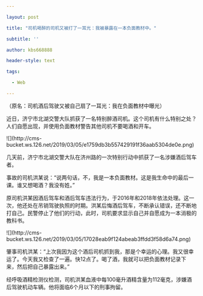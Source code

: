 ```yaml
---

layout: post

title: "司机喝醉的司机又被打了一耳光：我被暴露在一本负面教材中。"

subtitle: ''

author: kbs668888

header-style: text

tags:

  - Web

---
```


（原名：司机酒后驾驶又被自己扇了一耳光：我在负面教材中曝光）

近日，济宁市北湖交警大队抓获了一名特别醉酒司机。这个司机有什么特别之处？人们自愿出现，并使用负面教材警告其他司机不要喝酒和开车。

![](http://cms-
bucket.ws.126.net/2019/03/05/e1759db3b557429191f36aab5304de0e.png)

几天前，济宁市北湖交警大队在济州路的一次特别行动中抓获了一名涉嫌酒后驾车者。

事故的司机洪某说：“说两句话，不，我是一本负面教材。这是我生命中的最后一课。谁又想喝酒？我没有姓。”

原司机洪某因酒后驾车和酒后驾车违法行为，于2016年和2018年依法处理。这一次，他还处在吊销驾驶执照的时期。洪某后悔酒后驾车，不断承认错误，还不断地打自己。民警停止了他们的行动，此时，司机要求显示自己并自愿成为一本消极的教科书。

![](http://cms-
bucket.ws.126.net/2019/03/05/17028eab9f124abeab3ffdd3f58d6a74.png)

肇事司机洪某：“上次我因为这个酒后司机抓到我，那是个幸运的心理。我又很幸运了。今天我又检查了一遍。快12点了。喝了酒，我就可以把负面教材记录下来，然后把自己暴露出来。”

经呼吸酒精检测仪检测，司机洪某血液中每100毫升酒精含量为112毫克，涉嫌酒后驾驶机动车辆。他将面临6个月以下的刑事拘留。

